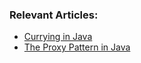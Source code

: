 ### Relevant Articles:
- [Currying in Java](https://www.baeldung.com/java-currying)
- [The Proxy Pattern in Java](https://www.baeldung.com/java-proxy-pattern)
